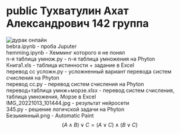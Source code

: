 # public Тухватулин Ахат Александрович 142 группа
  ![дурак онлайн](https://encrypted-tbn0.gstatic.com/images?q=tbn:ANd9GcQ0XM3kpW0LV4y-ta6UsCEOWiWsEI00xsKWoJK6MA8p2kSydZgh0wGIa5iaXwANvf7W4K8&usqp=CAU)  
  bebra.ipynb - проба Juputer  
  hemming.ipynb - Хемминг которого я не понял  
  n-я таблица умнож.py - n-я таблица умножения на Phyton  
  Книга1.xls - таблица истинности + задание в Excel  
  перевод сс усложн.py - усложненный вариант перевода систем счисления на Phyton  
  перевод сс.py - перевод систем счисления на Phyton  
  перевод+таблица умнж+морзе.xlsx - перевод систем счисления, таблица умножения, Морзе в Excel  
  IMG_20221013_101444.jpg - результат нейросети   
  345.py - решение логичской задачи на Phyton  
  Безымянный.png - Automatic Paint  
  $$(A \wedge B) \vee C=(A \vee C) \wedge (B \vee C)$$
